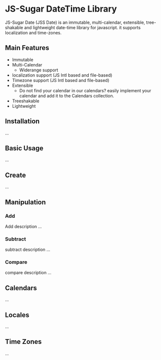 # JS-Sugar DateTime Library

JS-Sugar Date (JSS Date) is an immutable, multi-calendar, extensible, tree-shakable and lightweight date-time library for javascript. it supports localization and time-zones.

## Main Features

- Immutable
- Multi-Calendar
  - Widerange support
- localization support (JS Intl based and file-based)
- Timezone support (JS Intl based and file-based)
- Extensible
  - Do not find your calendar in our calendars? easily implement your calendar and add it to the Calendars collection.
- Treeshakable
- Lightweight


## Installation
...

## Basic Usage
...


## Create
...

## Manipulation

### Add
 Add description ...

### Subtract
subtract description ...

### Compare
compare description ...


## Calendars
...


## Locales
...


## Time Zones
...


